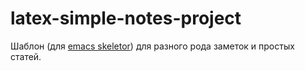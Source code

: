 # latex-simple-notes-project

Шаблон (для [emacs skeletor](https://github.com/chrisbarrett/skeletor.el/tree/master/project-skeletons/elisp-package-with-docs)) для разного рода заметок и простых статей.
